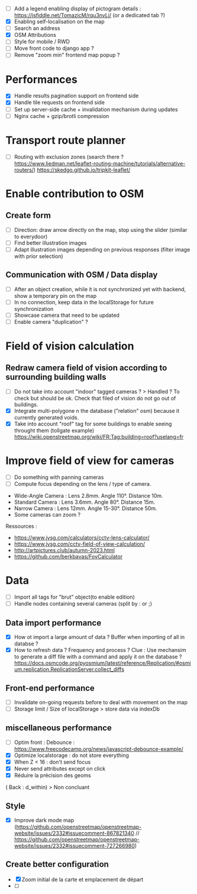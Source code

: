- [ ] Add a legend enabling display of pictogram details : https://jsfiddle.net/TomazicM/rqu3nvLj/ (or a dedicated tab ?)
- [x] Enabling self-localisation on the map
- [ ] Search an address
- [x] OSM Attributions 
- [ ] Style for mobile / RWD
- [ ] Move front code to django app ?
- [ ] Remove "zoom min" frontend map popup ?

# Performances 

- [x] Handle results pagination support on frontend side
- [x] Handle tile requests on frontend side
- [ ] Set up server-side cache + invalidation mechanism during updates
- [ ] Nginx cache + gzip/brotli compression

# Transport route planner

- [ ] Routing with exclusion zones (search there ? https://www.liedman.net/leaflet-routing-machine/tutorials/alternative-routers/) https://skedgo.github.io/tripkit-leaflet/

# Enable contribution to OSM

## Create form

- [ ] Direction: draw arrow directly on the map, stop using the slider (similar to everydoor)
- [ ] Find better illustration images
- [ ] Adapt illustration images depending on previous responses (filter image with prior selection)

## Communication with OSM / Data display

- [ ] After an object creation, while it is not synchronized yet with backend, show a temporary pin on the map
- [ ] In no connection, keep data in the localStorage for future synchronization
- [ ] Showcase camera that need to be updated
- [ ] Enable camera "duplication" ?

# Field of vision calculation

## Redraw camera field of vision according to surrounding building walls

- [ ] Do not take into account "indoor" tagged cameras ? > Handled ? To check but should be ok. Check that filed of vision do not go out of buildings. 
- [x] Integrate multi-polygone n the database ("relation" osm) because it currently generated voids.
- [x] Take into account "roof" tag for some buildings to enable seeing throught them (tollgate example) https://wiki.openstreetmap.org/wiki/FR:Tag:building=roof?uselang=fr

# Improve field of view for cameras

- [ ] Do something with panning cameras
- [ ] Compute focus depending on the lens / type of camera.

- Wide-Angle Camera : Lens 2.8mm. Angle 110°. Distance 10m.
- Standard Camera : Lens 3.6mm. Angle 80°. Distance 15m.
- Narrow Camera : Lens 12mm. Angle 15-30°. Distance 50m.
- Some cameras can zoom ?

Ressources :

- https://www.jvsg.com/calculators/cctv-lens-calculator/
- https://www.jvsg.com/cctv-field-of-view-calculation/
- http://artpictures.club/autumn-2023.html
- https://github.com/berkbavas/FovCalculator

# Data

- [ ] Import all tags for "brut" object(to enable edition)
- [ ] Handle nodes containing several cameras (split by : or ;)

## Data import performance

- [x] How ot import a large amount of data ? Buffer when importing of all in databse ?
- [x] How to refresh data ? Frequency and process ? Clue : Use mechansim to generate a diff file with a command and apply it on the database ? https://docs.osmcode.org/pyosmium/latest/reference/Replication/#osmium.replication.ReplicationServer.collect_diffs

## Front-end performance

- [ ] Invalidate on-going requests before to deal with movement on the map
- [ ] Storage limit / Size of localStorage > store data via indexDb

## miscellaneous performance

- [ ] Optim front : Debounce : https://www.freecodecamp.org/news/javascript-debounce-example/
- [x] Optimize localstorage : do not store everything
- [x] When Z < 16 : don't send focus
- [x] Never send attributes except on click
- [x] Réduire la précision des geoms

( Back : d_within) > Non concluant

## Style

- [x] Improve dark mode map (https://github.com/openstreetmap/openstreetmap-website/issues/2332#issuecomment-867821340 // https://github.com/openstreetmap/openstreetmap-website/issues/2332#issuecomment-727266980)

## Create better configuration

- [x] Zoom initial de la carte et emplacement de départ
- [ ]
